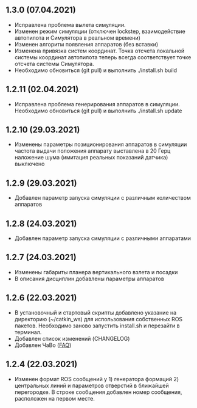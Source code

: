 1.3.0 (07.04.2021)
-----------------
* Исправлена проблема вылета симуляции.
* Изменен режим симуляции (отключен lockstep, взаимодействие автопилота и Симулятора в реальном времени)
* Изменен алгоритм появления аппаратов (без вставки)
* Изменена привязка систем координат. Точка отсчета локальной системы координат автопилота теперь всегда соответствует точке отсчета системы Симулятора.
* Необходимо обновиться (git pull) и выполнить ./install.sh build

1.2.11 (02.04.2021)
-----------------
* Исправлена проблема генерирования аппаратов в симуляции.
 Необходимо обновиться (git pull) и выполнить ./install.sh update

1.2.10 (29.03.2021)
-----------------
* Изменены параметры позиционирования аппаратов в симуляции
частота выдачи положения аппарату выставлена в 20 Герц
наложение шума (имитация реальных показаний датчика) выключено

1.2.9 (29.03.2021)
-----------------
* Добавлен параметр запуска симуляции с различным количеством аппаратов

1.2.8 (24.03.2021)
-----------------
* Добавлен параметр запуска симуляции с различными аппаратами

1.2.7 (24.03.2021)
-----------------
* Изменены габариты планера вертикального взлета и посадки
* В описания дисциплин добавлены параметры аппаратов

1.2.6 (22.03.2021)
-----------------
* В установочный и стартовый скрипты добавлено указание на директорию (~/catkin_ws) для использования собственных ROS пакетов.
Необходимо заново запустить install.sh и перезайти в терминал.
* Добавлен список изменений (CHANGELOG)
* Добавлен ЧаВо ([FAQ](https://github.com/acsl-mipt/drone-games/blob/main/.resources/FAQ.md))

1.2.4 (22.03.2021)
-----------------
* Изменен формат ROS сообщений у 1) генератора формаций 2) центральных линий и параметров отверстий в ближайшей перегородке.
В строке сообщения добавлен номер сообщения, расположен на первом месте.
